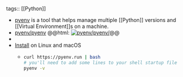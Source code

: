 tags:: [[Python]]

- [pyenv](https://github.com/pyenv/pyenv) is a tool that helps manage multiple [[Python]] versions and [[Virtual Environment]]s on a machine.
- [pyenv/pyenv](https://github.com/pyenv/pyenv/)
  @@html: <a href="https://github.com/pyenv/pyenv/"><img src="https://github-readme-stats-astronomer.vercel.app/api/pin/?username=pyenv&repo=pyenv&theme=tokyonight" alt="pyenv/pyenv/"/></a>@@
-
- [Install](https://github.com/pyenv/pyenv/#unixmacos) on Linux and macOS
	- ```bash
	  curl https://pyenv.run | bash
	  # you'll need to add some lines to your shell startup file
	  pyenv -v
	  ```